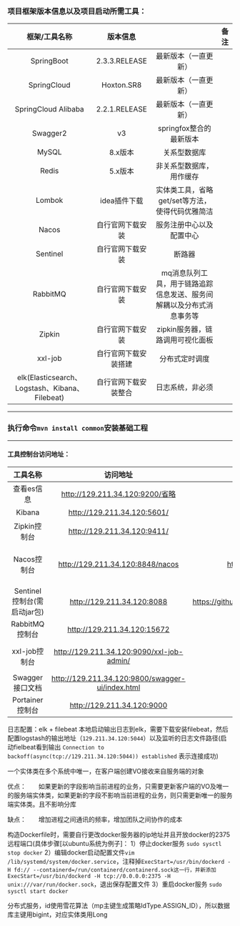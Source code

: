 ### 项目框架版本信息以及项目启动所需工具：
框架/工具名称 | 版本信息 |  | 备注 
 :---:  | :---: | :---: | :---: 
 SpringBoot | 2.3.3.RELEASE | 最新版本（一直更新）
 SpringCloud | Hoxton.SR8 | 最新版本（一直更新）
 SpringCloud Alibaba  | 2.2.1.RELEASE | 最新版本（一直更新）
 Swagger2  | v3 | springfox整合的最新版本
 MySQL  | 8.x版本 | 关系型数据库
 Redis  | 5.x版本 | 非关系型数据库，用作缓存
 Lombok  | idea插件下载 | 实体类工具，省略get/set等方法，使得代码优雅简洁
 Nacos  | 自行官网下载安装 | 服务注册中心以及配置中心
 Sentinel  | 自行官网下载安装 | 断路器
 RabbitMQ  | 自行官网下载安装 | mq消息队列工具，用于链路追踪信息发送、服务间解耦以及分布式消息事务等
 Zipkin  | 自行官网下载安装 | zipkin服务器，链路调用可视化面板
 xxl-job  | 自行官网下载安装搭建 | 分布式定时调度
 elk(Elasticsearch、Logstash、Kibana、Filebeat)  | 自行官网下载安装整合 | 日志系统，非必须
 
***
### 执行命令`mvn install common`安装基础工程
***
#### 工具控制台访问地址：
工具名称 | 访问地址 | 官方/学习文档 | 备注 
 :---:  | :---: | :---: | :---: 
查看es信息 | http://129.211.34.120:9200/省略 | https://www.elastic.co/cn/ | elasticSearch 
Kibana|http://129.211.34.120:5601/ | https://www.elastic.co/cn/ | 日志系统可视化 
Zipkin控制台 | http://129.211.34.120:9411/ | https://zipkin.io/ | 链路追踪可视化 
Nacos控制台 | http://129.211.34.120:8848/nacos | https://nacos.io/zh-cn/docs/what-is-nacos.html | 注册中心以及配置中心，持久化部署，需要执行sql脚本，路径在`\sql\nacos\nacos_config.sql`
Sentinel控制台(需启动jar包) | http://129.211.34.120:8088 | https://github.com/alibaba/Sentinel/wiki/%E4%BB%8B%E7%BB%8D | 熔断器 
RabbitMQ控制台 | http://129.211.34.120:15672 | https://www.rabbitmq.com/ | 消息队列 
xxl-job控制台| http://129.211.34.120:9090/xxl-job-admin/ | https://www.xuxueli.com/xxl-job/ | 分布式定时任务,需要执行sql脚本，路径在`\sql\xxljob\xxl_job.sql` 
Swagger接口文档 | http://129.211.34.120:9800/swagger-ui/index.html | http://springfox.github.io/springfox/ | springfox的SwaggerV3版本 
Portainer控制台 | http://129.211.34.120:9000 | https://github.com/portainer/portainer | 管理docker容器 

日志配置：elk + filebeat  本地启动输出日志到elk，需要下载安装filebeat，然后配置logstash的输出地址（`129.211.34.120:5044`）以及监听的日志文件路径(启动fielbeat看到输出 `Connection to backoff(async(tcp://129.211.34.120:5044)) established` 表示连接成功)


一个实体类在多个系统中唯一，在客户端创建VO接收来自服务端的对象

优点：
      如果更新的字段影响当前进程的业务，只需要更新客户端的VO及唯一的服务端实体类，如果更新的字段不影响当前进程的业务，则只需更新唯一的服务端实体类。且不影响分库

缺点：
      增加进程之间通讯的频率，增加团队之间协作的成本



构造Dockerfile时，需要自行更改docker服务器的ip地址并且开放docker的2375远程端口(具体步骤[以ubuntu系统为例子]：
1）停止docker服务 `sudo sysctl stop docker`
2）编辑docker启动配置文件`vim /lib/systemd/system/docker.service`，注释掉`ExecStart=/usr/bin/dockerd -H fd:// --containerd=/run/containerd/containerd.sock这一行，并新添加ExecStart=/usr/bin/dockerd -H tcp://0.0.0.0:2375 -H unix:///var/run/docker.sock`，退出保存配置文件 
3）重启docker服务 `sudo sysctl start docker`


分布式服务，id使用雪花算法（mp主键生成策略IdType.ASSIGN_ID），所以数据库主键用bigint，对应实体类用Long
